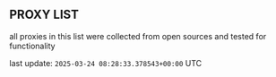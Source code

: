 ## PROXY LIST

all proxies in this list were collected from open sources and tested for functionality

last update: `2025-03-24 08:28:33.378543+00:00` UTC